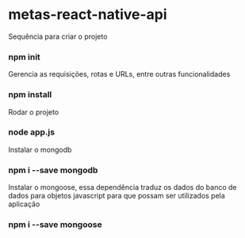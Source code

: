 # metas-react-native-api

Sequência para criar o projeto
### npm init

Gerencia as requisições, rotas e URLs, entre outras funcionalidades
### npm install

Rodar o projeto
### node app.js

Instalar o mongodb
### npm i --save mongodb

Instalar o mongoose, essa dependência traduz os dados do banco de dados para
objetos javascript para que possam ser utilizados pela aplicação
### npm i --save mongoose

